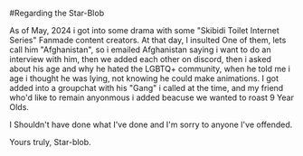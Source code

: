 #Regarding the Star-Blob

As of May, 2024 i got into some drama with some "Skibidi Toilet Internet Series" Fanmade content creators.
At that day, I insulted One of them, lets call him "Afghanistan", so i emailed Afghanistan saying i want to do an interview with him, then we added each other on discord, then i asked about his age and why he hated the LGBTQ+ community, when he told me i age i thought he was lying, not knowing he could make animations.
I got added into a groupchat with his "Gang" i called at the time, and my friend who'd like to remain anyonmous i added beacuse we wanted to roast 9 Year Olds.

I Shouldn't have done what I've done and I'm sorry to anyone I've offended.

Yours truly, Star-blob.
